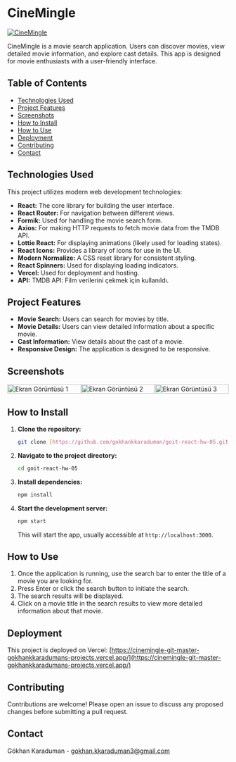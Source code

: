 # CineMingle

[![CineMingle]()](https://cinemingle-git-master-gokhankkaradumans-projects.vercel.app/)

CineMingle is a movie search application. Users can discover movies, view detailed movie information, and explore cast details. This app is designed for movie enthusiasts with a user-friendly interface.

## Table of Contents

- [Technologies Used](#technologies-used)
- [Project Features](#project-features)
- [Screenshots](#screenshots)
- [How to Install](#how-to-install)
- [How to Use](#how-to-use)
- [Deployment](#deployment)
- [Contributing](#contributing)
- [Contact](#contact)

## Technologies Used

This project utilizes modern web development technologies:

*   **React:** The core library for building the user interface.
*   **React Router:** For navigation between different views.
*   **Formik:**  Used for handling the movie search form.
*   **Axios:** For making HTTP requests to fetch movie data from the TMDB API.
*   **Lottie React:** For displaying animations (likely used for loading states).
*   **React Icons:** Provides a library of icons for use in the UI.
*   **Modern Normalize:** A CSS reset library for consistent styling.
*   **React Spinners:** Used for displaying loading indicators.
*   **Vercel:** Used for deployment and hosting.
*   **API:** TMDB API: Film verilerini çekmek için kullanıldı.

## Project Features

*   **Movie Search:** Users can search for movies by title.
*   **Movie Details:** Users can view detailed information about a specific movie.
*   **Cast Information:** View details about the cast of a movie.
*   **Responsive Design:** The application is designed to be responsive.

## Screenshots

<div style="display: flex; justify-content: space-around;">
  <div style="flex: 1;">
    <img src="./src/assets/images/homepage.pngpng" alt="Ekran Görüntüsü 1" style="width: 100%; height: auto;">
  </div>
  <div style="flex: 1;">
    <img src="./src/assets/images/searchpage.png" alt="Ekran Görüntüsü 2" style="width: 100%; height: auto;">
  </div>
  <div style="flex: 1;">
    <img src="./src/assets/images/librarypage.pngpng" alt="Ekran Görüntüsü 3" style="width: 100%; height: auto;">
  </div>
</div>

## How to Install

1.  **Clone the repository:**
    ```bash
    git clone [https://github.com/gokhankkaraduman/goit-react-hw-05.git](https://github.com/gokhankkaraduman/goit-react-hw-05.git)
    ```

2.  **Navigate to the project directory:**
    ```bash
    cd goit-react-hw-05
    ```

3.  **Install dependencies:**
    ```bash
    npm install
    ```

4.  **Start the development server:**
    ```bash
    npm start
    ```
    This will start the app, usually accessible at `http://localhost:3000`.

## How to Use

1.  Once the application is running, use the search bar to enter the title of a movie you are looking for.
2.  Press Enter or click the search button to initiate the search.
3.  The search results will be displayed.
4.  Click on a movie title in the search results to view more detailed information about that movie.

## Deployment

This project is deployed on Vercel: [https://cinemingle-git-master-gokhankkaradumans-projects.vercel.app/](https://cinemingle-git-master-gokhankkaradumans-projects.vercel.app/)

## Contributing

Contributions are welcome! Please open an issue to discuss any proposed changes before submitting a pull request.

## Contact

Gökhan Karaduman - gokhan.kkaraduman3@gmail.com